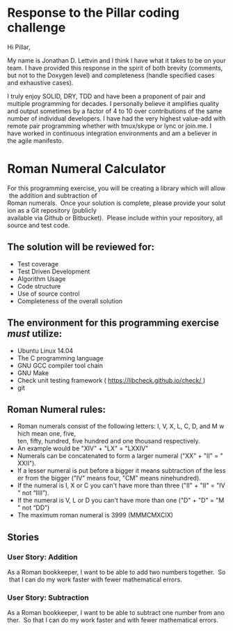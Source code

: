 # Response to the Pillar coding challenge

Hi Pillar,

My name is Jonathan D. Lettvin and
I think I have what it takes to be on your team.
I have provided this response in the spirit of both
brevity (comments, but not to the Doxygen level) and
completeness (handle specified cases and exhaustive cases).

I truly enjoy SOLID, DRY, TDD and have been
a proponent of pair and multiple programming for decades.
I personally believe it amplifies quality and output
sometimes by a factor of 4 to 10 over
contributions of the same number of individual developers.
I have had the very highest value-add with remote pair programming
whether with tmux/skype or lync or join.me.
I have worked in continuous integration environments
and am a believer in the agile manifesto.

# Roman Numeral Calculator

For this programming exercise, you will be creating a library which will allow the addition and subtraction of
Roman numerals.  Once your solution is complete, please provide your solution as a Git repository (publicly
available via Github or Bitbucket).  Please include within your repository, all source and test code.

## The solution will be reviewed for:
* Test coverage
* Test Driven Development
* Algorithm Usage
* Code structure
* Use of source control 
* Completeness of the overall solution

## The environment for this programming exercise *must* utilize:
* Ubuntu Linux 14.04
* The C programming language
* GNU GCC compiler tool chain
* GNU Make
* Check unit testing framework ( https://libcheck.github.io/check/ )
* git

## Roman Numeral rules:
* Roman numerals consist of the following letters: I, V, X, L, C, D, and M which mean one, five, ten, fifty, hundred, five hundred and one thousand respectively.
* An example would be "XIV" + "LX" = "LXXIV"
* Numerals can be concatenated to form a larger numeral ("XX" + "II" = "XXII").
* If a lesser numeral is put before a bigger it means subtraction of the lesser from the bigger ("IV" means four, "CM" means ninehundred).
* If the numeral is I, X or C you can't have more than three ("II" + "II" = "IV" not “IIII”).
* If the numeral is V, L or D you can't have more than one ("D" + "D" = "M" not “DD”)
* The maximum roman numeral is 3999 (MMMCMXCIX)

## Stories

### User Story: Addition
As a Roman bookkeeper, I want to be able to add two numbers together.  So that I can do my work faster
with fewer mathematical errors.

### User Story: Subtraction
As a Roman bookkeeper, I want to be able to subtract one number from another.  So that I can do my work
faster and with fewer mathematical errors.
